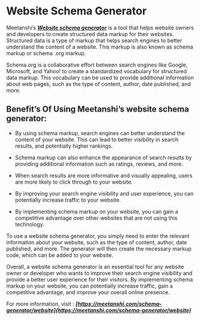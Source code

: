 # Website Schema Generator

Meetanshi’s ***[Website schema generator](https://meetanshi.com/schema-generator/website)*** is a tool that helps website owners and developers to create structured data markup for their websites. Structured data is a type of markup that helps search engines to better understand the content of a website. This markup is also known as schema markup or schema .org markup.


Schema.org is a collaborative effort between search engines like Google, Microsoft, and Yahoo! to create a standardized vocabulary for structured data markup. This vocabulary can be used to provide additional information about web pages, such as the type of content, author, date published, and more.

## Benefit’s Of Using Meetanshi’s  website schema generator:

* By using schema markup, search engines can better understand the content of your website. This can lead to better visibility in search results, and potentially higher rankings.

* Schema markup can also enhance the appearance of search results by providing additional information such as ratings, reviews, and more.

* When search results are more informative and visually appealing, users are more likely to click through to your website.

* By improving your search engine visibility and user experience, you can potentially increase traffic to your website.

* By implementing schema markup on your website, you can gain a competitive advantage over other websites that are not using this technology.

To use a website schema generator, you simply need to enter the relevant information about your website, such as the type of content, author, date published, and more. The generator will then create the necessary markup code, which can be added to your website.

Overall, a website schema generator is an essential tool for any website owner or developer who wants to improve their search engine visibility and provide a better user experience for their visitors. By implementing schema markup on your website, you can potentially increase traffic, gain a competitive advantage, and improve your overall online presence.


For more information, visit : ***[https://meetanshi.com/schema-generator/website](https://meetanshi.com/schema-generator/website)***
